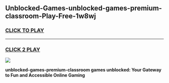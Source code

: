 
## Unblocked-Games-unblocked-games-premium-classroom-Play-Free-1w8wj
<h3>
<a href="https://premium76.site?title=unblocked-games-premium-classroom&ref=23A">CLICK TO PLAY</a></h3>
<hr>

<h3>
<a href="https://premium76.site?title=unblocked-games-premium-classroom&ref=23A">CLICK 2 PLAY</a>
  
</h3>

<a href="https://premium76.site?title=unblocked-games-premium-classroom&ref=23A"><img src="https://clearcache.store/games.png"></a>


**unblocked-games-premium-classroom games unblocked: Your Gateway to Fun and Accessible Online Gaming**
